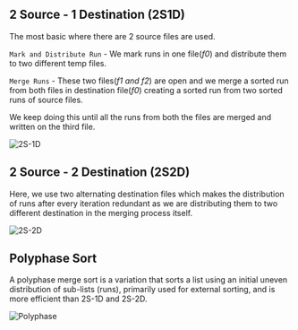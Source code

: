 ## 2 Source - 1 Destination (2S1D)

The most basic where there are 2 source files are used. 

`Mark and Distribute Run` - We mark runs in one file(*f0*) and distribute them to two different temp files. 

`Merge Runs` - These two files(*f1 and f2*) are open and we merge a sorted run from both files in destination file(*f0*) creating a sorted run from two sorted runs of source files. 

We keep doing this until all the runs from both the files are merged and written on the third file. 

![2S-1D](https://github.com/zaid-khan/Sorting-Raw-Files-In-C/blob/master/2S1D.png)

## 2 Source - 2 Destination (2S2D)

Here, we use two alternating destination files which makes the distribution of runs after every iteration redundant as we are distributing them to two different destination in the merging process itself. 

![2S-2D](https://github.com/zaid-khan/Sorting-Raw-Files-In-C/blob/master/2S2D.png)


## Polyphase Sort
A polyphase merge sort is a variation that sorts a list using an initial uneven distribution of sub-lists (runs), primarily used for external sorting, and is more efficient than 2S-1D and 2S-2D. 

![Polyphase](https://github.com/zaid-khan/Sorting-Raw-Files-In-C/blob/master/Polyphases.png)
